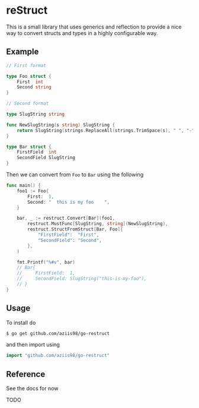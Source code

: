 # reStruct

This is a small library that uses generics and reflection to provide a nice way to convert structs and types in a highly configurable way.

## Example

```go
// First format

type Foo struct {
    First  int
    Second string
}

// Second format

type SlugString string

func NewSlugString(s string) SlugString {
    return SlugString(strings.ReplaceAll(strings.TrimSpace(s), " ", "-"))
}

type Bar struct {
    FirstField  int
    SecondField SlugString
}
```

Then we can convert from `Foo` to `Bar` using the following

```go
func main() {
    foo1 := Foo{
        First:  1,
        Second: "  this is my foo    ",
    }

    bar, _ := restruct.Convert[Bar](foo1,
        restruct.MustFunc[SlugString, string](NewSlugString),
        restruct.StructFromStruct[Bar, Foo]{
            "FirstField":  "First",
            "SecondField": "Second",
        },
    )

    fmt.Printf("%#v", bar)
    // Bar{
    //     FirstField:  1,
    //     SecondField: SlugString("this-is-my-foo"),
    // }
}
```

## Usage

To install do

```bash shell
$ go get github.com/aziis98/go-restruct
```

and then import using

```go
import "github.com/aziis98/go-restruct"
```

## Reference

See the docs for now

TODO
